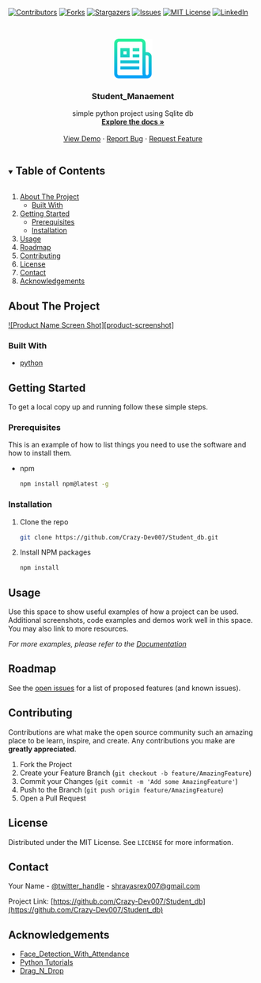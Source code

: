 <!-- # Student_db
Student Database by using Tkinker python
it is a simple student database program by using Tkinker python 
database Operations Insert , Delete , Update , Select .

### Requriments 
1. sqlite db
1. tkinker
 -->
<!--
*** Thanks for checking out the Best-README-Template. If you have a suggestion
*** that would make this better, please fork the repo and create a pull request
*** or simply open an issue with the tag "enhancement".
*** Thanks again! Now go create something AMAZING! :D
***
***
***
*** To avoid retyping too much info. Do a search and replace for the following:
*** Crazy-Dev007, Student_db, twitter_handle, shrayasrex007@gmail.com, Student_Manaement, simple python project using Sqlite db
-->



<!-- PROJECT SHIELDS -->
<!--
*** I'm using markdown "reference style" links for readability.
*** Reference links are enclosed in brackets [ ] instead of parentheses ( ).
*** See the bottom of this document for the declaration of the reference variables
*** for contributors-url, forks-url, etc. This is an optional, concise syntax you may use.
*** https://www.markdownguide.org/basic-syntax/#reference-style-links
-->
[![Contributors][contributors-shield]][contributors-url]
[![Forks][forks-shield]][forks-url]
[![Stargazers][stars-shield]][stars-url]
[![Issues][issues-shield]][issues-url]
[![MIT License][license-shield]][license-url]
[![LinkedIn][linkedin-shield]][linkedin-url]



<!-- PROJECT LOGO -->
<br />
<p align="center">
  <a href="https://github.com/Crazy-Dev007/Student_db">
    <img src="images/logo.png" alt="Logo" width="80" height="80">
  </a>

  <h3 align="center">Student_Manaement</h3>

  <p align="center">
    simple python project using Sqlite db
    <br />
    <a href="https://github.com/Crazy-Dev007/Student_db"><strong>Explore the docs »</strong></a>
    <br />
    <br />
    <a href="https://github.com/Crazy-Dev007/Student_db">View Demo</a>
    ·
    <a href="https://github.com/Crazy-Dev007/Student_db/issues">Report Bug</a>
    ·
    <a href="https://github.com/Crazy-Dev007/Student_db/issues">Request Feature</a>
  </p>
</p>



<!-- TABLE OF CONTENTS -->
<details open="open">
  <summary><h2 style="display: inline-block">Table of Contents</h2></summary>
  <ol>
    <li>
      <a href="#about-the-project">About The Project</a>
      <ul>
        <li><a href="#built-with">Built With</a></li>
      </ul>
    </li>
    <li>
      <a href="#getting-started">Getting Started</a>
      <ul>
        <li><a href="#prerequisites">Prerequisites</a></li>
        <li><a href="#installation">Installation</a></li>
      </ul>
    </li>
    <li><a href="#usage">Usage</a></li>
    <li><a href="#roadmap">Roadmap</a></li>
    <li><a href="#contributing">Contributing</a></li>
    <li><a href="#license">License</a></li>
    <li><a href="#contact">Contact</a></li>
    <li><a href="#acknowledgements">Acknowledgements</a></li>
  </ol>
</details>



<!-- ABOUT THE PROJECT -->
## About The Project

[![Product Name Screen Shot][product-screenshot]](https://example.com)

<!-- Here's a blank template to get started:
**To avoid retyping too much info. Do a search and replace with your text editor for the following:**
`Crazy-Dev007`, `Student_db`, `twitter_handle`, `shrayasrex007@gmail.com`, `Student_Manaement`, `simple python project using Sqlite db`
 -->

### Built With

* [python]()



<!-- GETTING STARTED -->
## Getting Started

To get a local copy up and running follow these simple steps.

### Prerequisites

This is an example of how to list things you need to use the software and how to install them.
* npm
  ```sh
  npm install npm@latest -g
  ```

### Installation

1. Clone the repo
   ```sh
   git clone https://github.com/Crazy-Dev007/Student_db.git
   ```
2. Install NPM packages
   ```sh
   npm install
   ```



<!-- USAGE EXAMPLES -->
## Usage

Use this space to show useful examples of how a project can be used. Additional screenshots, code examples and demos work well in this space. You may also link to more resources.

_For more examples, please refer to the [Documentation](https://example.com)_



<!-- ROADMAP -->
## Roadmap

See the [open issues](https://github.com/Crazy-Dev007/Student_db/issues) for a list of proposed features (and known issues).



<!-- CONTRIBUTING -->
## Contributing

Contributions are what make the open source community such an amazing place to be learn, inspire, and create. Any contributions you make are **greatly appreciated**.

1. Fork the Project
2. Create your Feature Branch (`git checkout -b feature/AmazingFeature`)
3. Commit your Changes (`git commit -m 'Add some AmazingFeature'`)
4. Push to the Branch (`git push origin feature/AmazingFeature`)
5. Open a Pull Request



<!-- LICENSE -->
## License

Distributed under the MIT License. See `LICENSE` for more information.



<!-- CONTACT -->
## Contact

Your Name - [@twitter_handle](https://twitter.com/twitter_handle) - shrayasrex007@gmail.com

Project Link: [https://github.com/Crazy-Dev007/Student_db](https://github.com/Crazy-Dev007/Student_db)



<!-- ACKNOWLEDGEMENTS -->
## Acknowledgements

* [Face_Detection_With_Attendance]()
* [Python Tutorials]()
* [Drag_N_Drop]()





<!-- MARKDOWN LINKS & IMAGES -->
<!-- https://www.markdownguide.org/basic-syntax/#reference-style-links -->
[contributors-shield]: https://img.shields.io/github/contributors/Crazy-Dev007/repo.svg?style=for-the-badge
[contributors-url]: https://github.com/Crazy-Dev007/repo/graphs/contributors
[forks-shield]: https://img.shields.io/github/forks/Crazy-Dev007/repo.svg?style=for-the-badge
[forks-url]: https://github.com/Crazy-Dev007/repo/network/members
[stars-shield]: https://img.shields.io/github/stars/Crazy-Dev007/repo.svg?style=for-the-badge
[stars-url]: https://github.com/Crazy-Dev007/repo/stargazers
[issues-shield]: https://img.shields.io/github/issues/Crazy-Dev007/repo.svg?style=for-the-badge
[issues-url]: https://github.com/Crazy-Dev007/repo/issues
[license-shield]: https://img.shields.io/github/license/Crazy-Dev007/repo.svg?style=for-the-badge
[license-url]: https://github.com/Crazy-Dev007/repo/blob/master/LICENSE.txt
[linkedin-shield]: https://img.shields.io/badge/-LinkedIn-black.svg?style=for-the-badge&logo=linkedin&colorB=555
[linkedin-url]: https://linkedin.com/in/Crazy-Dev007
